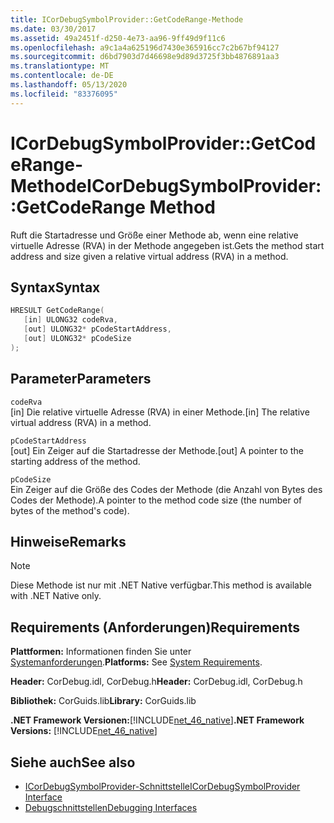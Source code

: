 ```yaml
---
title: ICorDebugSymbolProvider::GetCodeRange-Methode
ms.date: 03/30/2017
ms.assetid: 49a2451f-d250-4e73-aa96-9ff49d9f11c6
ms.openlocfilehash: a9c1a4a625196d7430e365916cc7c2b67bf94127
ms.sourcegitcommit: d6bd7903d7d46698e9d89d3725f3bb4876891aa3
ms.translationtype: MT
ms.contentlocale: de-DE
ms.lasthandoff: 05/13/2020
ms.locfileid: "83376095"
---
```

# <a name="icordebugsymbolprovidergetcoderange-method"></a><span data-ttu-id="9c98a-102">ICorDebugSymbolProvider::GetCodeRange-Methode</span><span class="sxs-lookup"><span data-stu-id="9c98a-102">ICorDebugSymbolProvider::GetCodeRange Method</span></span>
<span data-ttu-id="9c98a-103">Ruft die Startadresse und Größe einer Methode ab, wenn eine relative virtuelle Adresse (RVA) in der Methode angegeben ist.</span><span class="sxs-lookup"><span data-stu-id="9c98a-103">Gets the method start address and size given a relative virtual address (RVA) in a method.</span></span>  
  
## <a name="syntax"></a><span data-ttu-id="9c98a-104">Syntax</span><span class="sxs-lookup"><span data-stu-id="9c98a-104">Syntax</span></span>  
  
```cpp  
HRESULT GetCodeRange(  
   [in] ULONG32 codeRva,
   [out] ULONG32* pCodeStartAddress,
   [out] ULONG32* pCodeSize  
);  
```  
  
## <a name="parameters"></a><span data-ttu-id="9c98a-105">Parameter</span><span class="sxs-lookup"><span data-stu-id="9c98a-105">Parameters</span></span>  
 `codeRva`  
 <span data-ttu-id="9c98a-106">[in] Die relative virtuelle Adresse (RVA) in einer Methode.</span><span class="sxs-lookup"><span data-stu-id="9c98a-106">[in] The relative virtual address (RVA) in a method.</span></span>  
  
 `pCodeStartAddress`  
 <span data-ttu-id="9c98a-107">[out] Ein Zeiger auf die Startadresse der Methode.</span><span class="sxs-lookup"><span data-stu-id="9c98a-107">[out] A pointer to the starting address of the method.</span></span>  
  
 `pCodeSize`  
 <span data-ttu-id="9c98a-108">Ein Zeiger auf die Größe des Codes der Methode (die Anzahl von Bytes des Codes der Methode).</span><span class="sxs-lookup"><span data-stu-id="9c98a-108">A pointer to the method code size (the number of bytes of the method's code).</span></span>  
  
## <a name="remarks"></a><span data-ttu-id="9c98a-109">Hinweise</span><span class="sxs-lookup"><span data-stu-id="9c98a-109">Remarks</span></span>  
  
> [!NOTE]
> <span data-ttu-id="9c98a-110">Diese Methode ist nur mit .NET Native verfügbar.</span><span class="sxs-lookup"><span data-stu-id="9c98a-110">This method is available with .NET Native only.</span></span>  
  
## <a name="requirements"></a><span data-ttu-id="9c98a-111">Requirements (Anforderungen)</span><span class="sxs-lookup"><span data-stu-id="9c98a-111">Requirements</span></span>  
 <span data-ttu-id="9c98a-112">**Plattformen:** Informationen finden Sie unter [Systemanforderungen](../../get-started/system-requirements.md).</span><span class="sxs-lookup"><span data-stu-id="9c98a-112">**Platforms:** See [System Requirements](../../get-started/system-requirements.md).</span></span>  
  
 <span data-ttu-id="9c98a-113">**Header:** CorDebug.idl, CorDebug.h</span><span class="sxs-lookup"><span data-stu-id="9c98a-113">**Header:** CorDebug.idl, CorDebug.h</span></span>  
  
 <span data-ttu-id="9c98a-114">**Bibliothek:** CorGuids.lib</span><span class="sxs-lookup"><span data-stu-id="9c98a-114">**Library:** CorGuids.lib</span></span>  
  
 <span data-ttu-id="9c98a-115">**.NET Framework Versionen:**[!INCLUDE[net_46_native](../../../../includes/net-46-native-md.md)]</span><span class="sxs-lookup"><span data-stu-id="9c98a-115">**.NET Framework Versions:** [!INCLUDE[net_46_native](../../../../includes/net-46-native-md.md)]</span></span>  
  
## <a name="see-also"></a><span data-ttu-id="9c98a-116">Siehe auch</span><span class="sxs-lookup"><span data-stu-id="9c98a-116">See also</span></span>

- [<span data-ttu-id="9c98a-117">ICorDebugSymbolProvider-Schnittstelle</span><span class="sxs-lookup"><span data-stu-id="9c98a-117">ICorDebugSymbolProvider Interface</span></span>](icordebugsymbolprovider-interface.md)
- [<span data-ttu-id="9c98a-118">Debugschnittstellen</span><span class="sxs-lookup"><span data-stu-id="9c98a-118">Debugging Interfaces</span></span>](debugging-interfaces.md)
